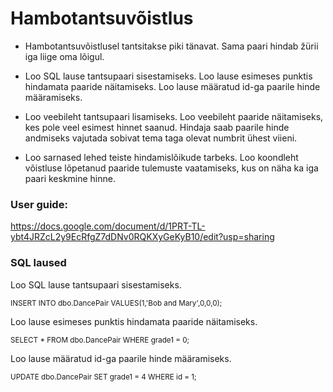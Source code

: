 # Hambotantsuvõistlus

* Hambotantsuvõistlusel tantsitakse piki tänavat. Sama paari hindab žürii iga liige oma lõigul.

* Loo SQL lause tantsupaari sisestamiseks. Loo lause esimeses punktis hindamata paaride näitamiseks. 
  Loo lause määratud id-ga paarile hinde määramiseks.

* Loo veebileht tantsupaari lisamiseks. 
  Loo veebileht paaride näitamiseks, kes pole veel esimest hinnet saanud. 
  Hindaja saab paarile hinde andmiseks vajutada sobivat tema taga olevat numbrit ühest viieni.

* Loo sarnased lehed teiste hindamislõikude tarbeks. 
  Loo koondleht võistluse lõpetanud paaride tulemuste vaatamiseks, 
  kus on näha ka iga paari keskmine hinne.

### User guide: 
https://docs.google.com/document/d/1PRT-TL-ybt4JRZcL2y9EcRfgZ7dDNv0RQKXyGeKyB10/edit?usp=sharing

### SQL laused
Loo SQL lause tantsupaari sisestamiseks.

  <sub>INSERT INTO dbo.DancePair VALUES(1,'Bob and Mary',0,0,0);</sub>

Loo lause esimeses punktis hindamata paaride näitamiseks. 
  
  <sub>SELECT * FROM dbo.DancePair WHERE grade1 = 0;</sub>

Loo lause määratud id-ga paarile hinde määramiseks.

<sub>
  UPDATE dbo.DancePair
  SET grade1 = 4
  WHERE id = 1;
</sub>

